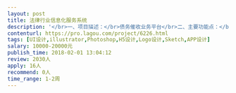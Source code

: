 ```yaml
---                
layout: post       
title: 法律行业信息化服务系统           
description: '</br>一、项目描述：</br>债务催收业务平台</br>二、主要功能点：</br>主界面、服务介绍、业务委托、结果反馈、订单管理、后台界面</br>三、可参考产品：</br>赢了网、贷信链、资产360</br>四、人员要求：</br>1、根据产品定位，设计与其匹配的、成熟可实现的视觉方案；</br>2、负责产品整体视觉包装（官网、VI系统等）；</br>3、负责产品整体UI规范的设立和执行；</br>4、为产品最终的呈现效果和质量把关负责。</br>'     
contenturl: https://pro.lagou.com/project/6226.html      
tags: [UI设计,illustrator,Photoshop,H5设计,Logo设计,Sketch,APP设计]            
salary: 10000-20000元          
publish_time: 2018-02-01 13:04:12         
review: 2030人                   
apply: 16人                   
recommend: 0人                   
time_range: 1-2周              
---                 
```

